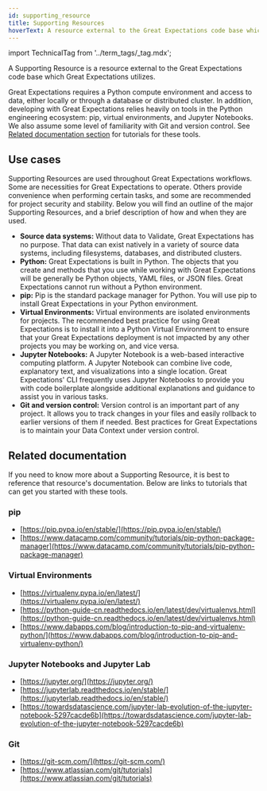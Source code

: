 ```yaml
---
id: supporting_resource
title: Supporting Resources
hoverText: A resource external to the Great Expectations code base which Great Expectations utilizes.
---
```


import TechnicalTag from '../term_tags/_tag.mdx';

A Supporting Resource is a resource external to the Great Expectations code base which Great Expectations utilizes.

Great Expectations requires a Python compute environment and access to data, either locally or through a database or distributed cluster. In addition, developing with Great Expectations relies heavily on tools in the Python engineering ecosystem: pip, virtual environments, and Jupyter Notebooks. We also assume some level of familiarity with Git and version control. See [Related documentation section](#related-documentation) for tutorials for these tools.

## Use cases

Supporting Resources are used throughout Great Expectations workflows.  Some are necessities for Great Expectations to operate.  Others provide convenience when performing certain tasks, and some are recommended for project security and stability.  Below you will find an outline of the major Supporting Resources, and a brief description of how and when they are used.

- **Source data systems:** Without data to Validate, Great Expectations has no purpose.  That data can exist natively in a variety of source data systems, including filesystems, databases, and distributed clusters.
- **Python:** Great Expectations is built in Python.  The objects that you create and methods that you use while working with Great Expectations will be generally be Python objects, YAML files, or JSON files.  Great Expectations cannot run without a Python environment.
- **pip:** Pip is the standard package manager for Python.  You will use pip to install Great Expectations in your Python environment.
- **Virtual Environments:** Virtual environments are isolated environments for projects.  The recommended best practice for using Great Expectations is to install it into a Python Virtual Environment to ensure that your Great Expectations deployment is not impacted by any other projects you may be working on, and vice versa.
- **Jupyter Notebooks:** A Jupyter Notebook is a web-based interactive computing platform.  A Jupyter Notebook can combine live code, explanatory text, and visualizations into a single location.  Great Expectations' CLI frequently uses Jupyter Notebooks to provide you with code boilerplate alongside additional explanations and guidance to assist you in various tasks.
- **Git and version control:** Version control is an important part of any project.  It allows you to track changes in your files and easily rollback to earlier versions of them if needed.  Best practices for Great Expectations  is to maintain your Data Context under version control.


## Related documentation

If you need to know more about a Supporting Resource, it is best to reference that resource's documentation.  Below are links to tutorials that can get you started with these tools.

### pip
* [https://pip.pypa.io/en/stable/](https://pip.pypa.io/en/stable/)
* [https://www.datacamp.com/community/tutorials/pip-python-package-manager](https://www.datacamp.com/community/tutorials/pip-python-package-manager)

### Virtual Environments
* [https://virtualenv.pypa.io/en/latest/](https://virtualenv.pypa.io/en/latest/)
* [https://python-guide-cn.readthedocs.io/en/latest/dev/virtualenvs.html](https://python-guide-cn.readthedocs.io/en/latest/dev/virtualenvs.html)
* [https://www.dabapps.com/blog/introduction-to-pip-and-virtualenv-python/](https://www.dabapps.com/blog/introduction-to-pip-and-virtualenv-python/)
  
### Jupyter Notebooks and Jupyter Lab
* [https://jupyter.org/](https://jupyter.org/)
* [https://jupyterlab.readthedocs.io/en/stable/](https://jupyterlab.readthedocs.io/en/stable/)
* [https://towardsdatascience.com/jupyter-lab-evolution-of-the-jupyter-notebook-5297cacde6b](https://towardsdatascience.com/jupyter-lab-evolution-of-the-jupyter-notebook-5297cacde6b)

### Git
* [https://git-scm.com/](https://git-scm.com/)
* [https://www.atlassian.com/git/tutorials](https://www.atlassian.com/git/tutorials)







